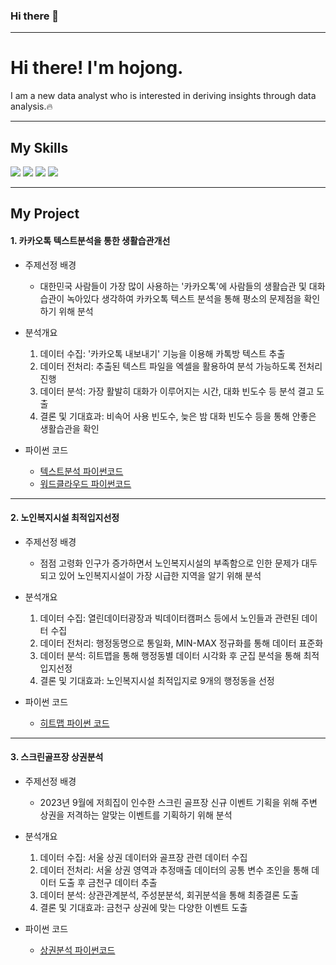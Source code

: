 ### Hi there 👋
___

# Hi there! I'm hojong.
I am a new data analyst who is interested in deriving insights through data analysis.🔥

___

## My Skills
<div>
    <img src="https://img.shields.io/badge/python-3670A0?style=for-the-badge&logo=python&logoColor=ffdd54" />
    <img src="https://img.shields.io/badge/Rstudio-white?style=for-the-badge&logo=Rstudio&logoColor=blue" />
    <img src="https://img.shields.io/badge/mysql-4479A1?style=for-the-badge&logo=mysql&logoColor=white" />
    <img src="https://img.shields.io/badge/spss-blue?style=for-the-badge&logo=spss&logoColor=white" />
</div>

___

## My Project

#### 1.  카카오톡 텍스트분석을 통한 생활습관개선
* 주제선정 배경
  * 대한민국 사람들이 가장 많이 사용하는 '카카오톡'에 사람들의 생활습관 및 대화습관이 녹아있다 생각하여 카카오톡 텍스트 분석을 통해 평소의 문제점을 확인하기 위해 분석

* 분석개요
  1. 데이터 수집: '카카오톡 내보내기' 기능을 이용해 카톡방 텍스트 추출
  2. 데이터 전처리: 추출된 텍스트 파일을 엑셀을 활용하여 분석 가능하도록 전처리 진행
  3. 데이터 분석: 가장 활발히 대화가 이루어지는 시간, 대화 빈도수 등 분석 결고 도출
  4. 결론 및 기대효과: 비속어 사용 빈도수, 늦은 밤 대화 빈도수 등을 통해 안좋은 생활습관을 확인

* 파이썬 코드
  * [텍스트분석 파이썬코드](http://localhost:8888/notebooks/kakaotalk%20text%20analysis.ipynb)
  * [워드클라우드 파이썬코드](http://localhost:8888/notebooks/wordcloud.ipynb)

___

#### 2. 노인복지시설 최적입지선정
* 주제선정 배경
  * 점점 고령화 인구가 증가하면서 노인복지시설의 부족함으로 인한 문제가 대두되고 있어 노인복지시설이 가장 시급한 지역을 알기 위해 분석

* 분석개요
  1. 데이터 수집: 열린데이터광장과 빅데이터캠퍼스 등에서 노인들과 관련된 데이터 수집
  2. 데이터 전처리: 행정동명으로 통일화, MIN-MAX 정규화를 통해 데이터 표준화
  3. 데이터 분석: 히트맵을 통해 행정동별 데이터 시각화 후 군집 분석을 통해 최적입지선정
  4. 결론 및 기대효과: 노인복지시설 최적입지로 9개의 행정동을 선정

* 파이썬 코드
  * [히트맵 파이썬 코드](http://localhost:8888/notebooks/optimal%20location.ipynb)

___

#### 3. 스크린골프장 상권분석
* 주제선정 배경
  * 2023년 9월에 저희집이 인수한 스크린 골프장 신규 이벤트 기획을 위해 주변 상권을 저격하는 알맞는 이벤트를 기획하기 위해 분석

* 분석개요
  1. 데이터 수집: 서울 상권 데이터와 골프장 관련 데이터 수집
  2. 데이터 전처리: 서울 상권 영역과 추정매출 데이터의 공통 변수 조인을 통해 데이터 도출 후 금천구 데이터 추출
  3. 데이터 분석: 상관관계분석, 주성분분석, 회귀분석을 통해 최종결론 도출
  4. 결론 및 기대효과: 금천구 상권에 맞는 다양한 이벤트 도출

* 파이썬 코드
  * [상권분석 파이썬코드](http://localhost:8888/notebooks/commercial%20analysis.ipynb)
